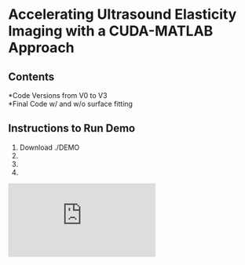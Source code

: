 # Accelerating Ultrasound Elasticity Imaging with a CUDA-MATLAB Approach

## Contents  
  *Code Versions from V0 to V3  
  *Final Code w/ and w/o surface fitting


## Instructions to Run Demo
1. Download ./DEMO
2.
3.
4.








![Image of Yaktocat](https://github.com/mturney2/Final-Project-Code/blob/master/DEMO/DEMO_run_result.pdf)
